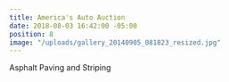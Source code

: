 ```yaml
---
title: America's Auto Auction
date: 2018-08-03 16:42:00 -05:00
position: 8
image: "/uploads/gallery_20140905_081823_resized.jpg"
---
```


Asphalt Paving and Striping